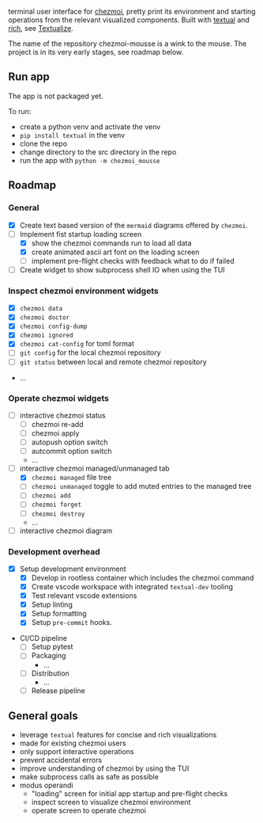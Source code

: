 terminal user interface for [chezmoi](https://github.com/twpayne/chezmoi), pretty print its environment and starting operations from the relevant visualized components. Built with [textual](https://github.com/Textualize/textual) and [rich](https://github.com/Textualize/rich), see [Textualize](https://www.textualize.io/).

The name of the repository chezmoi-mousse is a wink to the mouse.
The project is in its very early stages, see roadmap below.

## Run app

The app is not packaged yet.

To run:
- create a python venv and activate the venv
- `pip install textual` in the venv
- clone the repo
- change directory to the src directory in the repo
- run the app with `python -m chezmoi_mousse`

## Roadmap

### General
- [x] Create text based version of the `mermaid` diagrams offered by `chezmoi`.
- [ ] Implement fist startup loading screen
  - [x] show the chezmoi commands run to load all data
  - [x] create animated ascii art font on the loading screen
  - [ ] implement pre-flight checks with feedback what to do if failed
- [ ] Create widget to show subprocess shell IO when using the TUI

### Inspect chezmoi environment widgets

- [x] `chezmoi data`
- [x] `chezmoi doctor`
- [x] `chezmoi config-dump`
- [x] `chezmoi ignored`
- [x] `chezmoi cat-config` for toml format
- [ ] `git config` for the local chezmoi repository
- [ ] `git status` between local and remote chezmoi repository
- ...

### Operate chezmoi widgets

- [ ] interactive chezmoi status
  - [ ] chezmoi re-add
  - [ ] chezmoi apply
  - [ ] autopush option switch
  - [ ] autcommit option switch
  - ...
- [ ] interactive chezmoi managed/unmanaged tab
  - [x] `chezmoi managed` file tree
  - [ ] `chezmoi unmanaged` toggle to add muted entries to the managed tree
  - [ ] `chezmoi add`
  - [ ] `chezmoi forget`
  - [ ] `chezmoi destroy`
  - ...
- [ ] interactive chezmoi diagram

### Development overhead

- [x] Setup development environment
  - [x] Develop in rootless container which includes the chezmoi command
  - [x] Create vscode workspace with integrated `textual-dev` tooling
  - [x] Test relevant vscode extensions
  - [x] Setup linting
  - [x] Setup formatting
  - [x] Setup `pre-commit` hooks.

- CI/CD pipeline
  - [ ] Setup pytest
  - [ ] Packaging
    - ...
  - [ ] Distribution
    - ...
  - [ ] Release pipeline

## General goals

- leverage `textual` features for concise and rich visualizations
- made for existing chezmoi users
- only support interactive operations
- prevent accidental errors
- improve understanding of chezmoi by using the TUI
- make subprocess calls as safe as possible
- modus operandi
  - "loading" screen for initial app startup and pre-flight checks
  - inspect screen to visualize chezmoi environment
  - operate screen to operate chezmoi